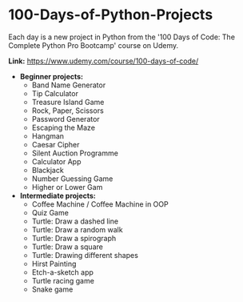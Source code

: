 # 100-Days-of-Python-Projects
Each day is a new project in Python from the '100 Days of Code: The Complete Python Pro Bootcamp' course on Udemy.

**Link:** https://www.udemy.com/course/100-days-of-code/

- **Beginner projects:**
  - Band Name Generator
  - Tip Calculator
  - Treasure Island Game
  - Rock, Paper, Scissors
  - Password Generator
  - Escaping the Maze
  - Hangman
  - Caesar Cipher
  - Silent Auction Programme
  - Calculator App
  - Blackjack
  - Number Guessing Game
  - Higher or Lower Gam
- **Intermediate projects:**
  - Coffee Machine / Coffee Machine in OOP
  - Quiz Game
  - Turtle: Draw a dashed line
  - Turtle: Draw a random walk
  - Turtle: Draw a spirograph
  - Turtle: Draw a square
  - Turtle: Drawing different shapes
  - Hirst Painting
  - Etch-a-sketch app
  - Turtle racing game
  - Snake game
